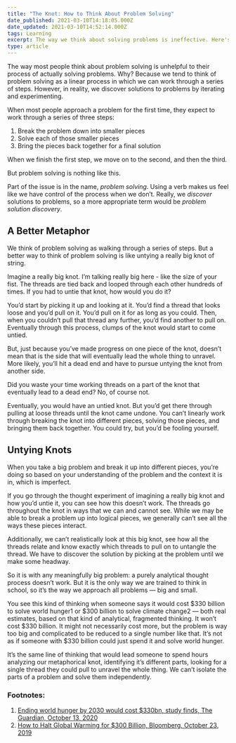 ```yaml
---
title: "The Knot: How to Think About Problem Solving"
date_published: 2021-03-10T14:18:05.000Z
date_updated: 2021-03-10T14:52:14.000Z
tags: Learning
excerpt: The way we think about solving problems is ineffective. Here's how we should think about them.
type: article
---
```


The way most people think about problem solving is unhelpful to their process of actually solving problems. Why? Because we tend to think of problem solving as a linear process in which we can work through a series of steps. However, in reality, we discover solutions to problems by iterating and experimenting.

When most people approach a problem for the first time, they expect to work through a series of three steps:

1. Break the problem down into smaller pieces
2. Solve each of those smaller pieces
3. Bring the pieces back together for a final solution

When we finish the first step, we move on to the second, and then the third.

But problem solving is nothing like this.

Part of the issue is in the name, *problem solving*. Using a verb makes us feel like we have control of the process when we don’t. Really, we *discover* solutions to problems, so a more appropriate term would be *problem solution discovery*.

## A Better Metaphor

We think of problem solving as walking through a series of steps. But a better way to think of problem solving is like untying a really big knot of string.

Imagine a really big knot. I’m talking really big here - like the size of your fist. The threads are tied back and looped through each other hundreds of times. If you had to untie that knot, how would you do it?

You’d start by picking it up and looking at it. You’d find a thread that looks loose and you’d pull on it. You’d pull on it for as long as you could. Then, when you couldn’t pull that thread any further, you’d find another to pull on. Eventually through this process, clumps of the knot would start to come untied.

But, just because you’ve made progress on one piece of the knot, doesn’t mean that is the side that will eventually lead the whole thing to unravel. More likely, you’ll hit a dead end and have to pursue untying the knot from another side.

Did you waste your time working threads on a part of the knot that eventually lead to a dead end? No, of course not.

Eventually, you would have an untied knot. But you’d get there through pulling at loose threads until the knot came undone. You can’t linearly work through breaking the knot into different pieces, solving those pieces, and bringing them back together. You could try, but you’d be fooling yourself.

## Untying Knots

When you take a big problem and break it up into different pieces, you’re doing so based on your understanding of the problem and the context it is in, which is imperfect.

If you go through the thought experiment of imagining a really big knot and how you’d untie it, you can see how this doesn’t work. The threads go throughout the knot in ways that we can and cannot see. While we may be able to break a problem up into logical pieces, we generally can’t see all the ways these pieces interact.

Additionally, we can’t realistically look at this big knot, see how all the threads relate and know exactly which threads to pull on to untangle the thread. We have to discover the solution by picking at the problem until we make some headway.

So it is with any meaningfully big problem: a purely analytical thought process doesn’t work. But it is the only way we are trained to think in school, so it’s the way we approach all problems — big and small.

You see this kind of thinking when someone says it would cost $330 billion to solve world hunger1 or $300 billion to solve climate change2 — both real estimates, based on that kind of analytical, fragmented thinking. It won’t cost $330 billion. It might not necessarily cost more, but the problem is way too big and complicated to be reduced to a single number like that. It’s not as if someone with $330 billion could just spend it and solve world hunger.

It’s the same line of thinking that would lead someone to spend hours analyzing our metaphorical knot, identifying it’s different parts, looking for a single thread they could pull to unravel the whole thing. We can’t isolate the parts of a problem and solve them independently.

### Footnotes:

1. [Ending world hunger by 2030 would cost $330bn, study finds, The Guardian, October 13, 2020](https://www.theguardian.com/global-development/2020/oct/13/ending-world-hunger-by-2030-would-cost-330bn-study-finds)
2. [How to Halt Global Warming for $300 Billion, Bloomberg, October 23, 2019](https://www.bloomberg.com/news/articles/2019-10-23/how-to-halt-global-warming-for-300-billion)
